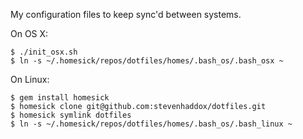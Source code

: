 My configuration files to keep sync'd between systems.

On OS X:

    $ ./init_osx.sh
    $ ln -s ~/.homesick/repos/dotfiles/homes/.bash_os/.bash_osx ~

On Linux:

    $ gem install homesick
    $ homesick clone git@github.com:stevenhaddox/dotfiles.git
    $ homesick symlink dotfiles
    $ ln -s ~/.homesick/repos/dotfiles/homes/.bash_os/.bash_linux ~
